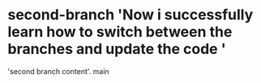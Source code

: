 second-branch
'Now i successfully learn how to switch between the branches and update the code '
=======
'second branch content'.
 main
